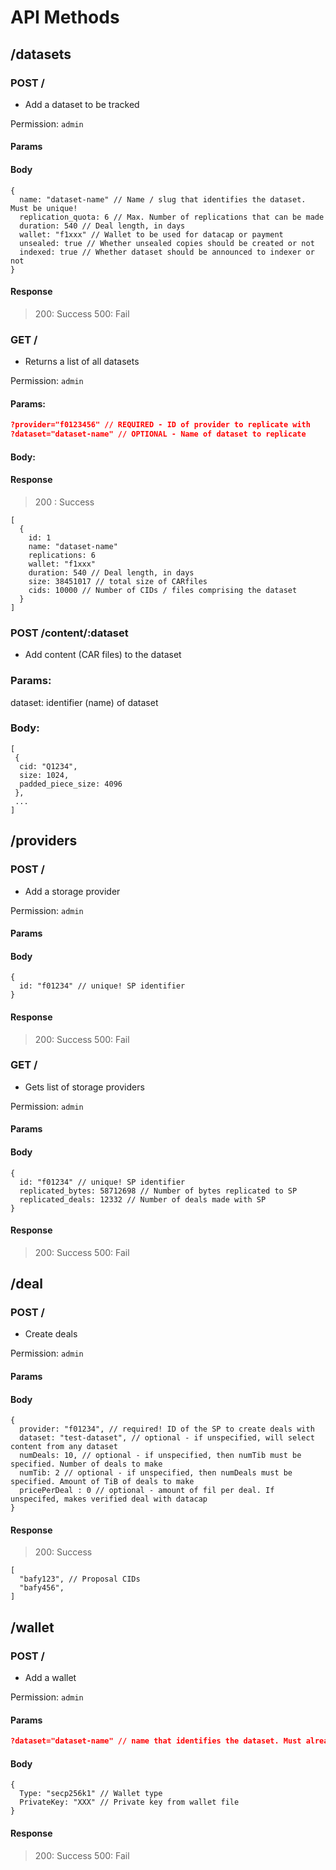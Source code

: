 
# API Methods


## /datasets

### POST /
- Add a dataset to be tracked 

Permission: `admin`

#### Params
<nil>

#### Body
```jsonc
{
  name: "dataset-name" // Name / slug that identifies the dataset. Must be unique!
  replication_quota: 6 // Max. Number of replications that can be made
  duration: 540 // Deal length, in days
  wallet: "f1xxx" // Wallet to be used for datacap or payment
  unsealed: true // Whether unsealed copies should be created or not
  indexed: true // Whether dataset should be announced to indexer or not
}
```

#### Response
> 200: Success
> 500: Fail

### GET /
- Returns a list of all datasets

Permission: `admin`

#### Params: 
```json
?provider="f0123456" // REQUIRED - ID of provider to replicate with
?dataset="dataset-name" // OPTIONAL - Name of dataset to replicate
```

#### Body: 
<nil> 

#### Response
> 200 : Success
```jsonc
[
  {
    id: 1
    name: "dataset-name"
    replications: 6
    wallet: "f1xxx"
    duration: 540 // Deal length, in days
    size: 38451017 // total size of CARfiles
    cids: 10000 // Number of CIDs / files comprising the dataset
  }
]

```

### POST /content/:dataset
- Add content (CAR files) to the dataset

### Params:
dataset: identifier (name) of dataset

### Body: 
```jsonc
[
 {
  cid: "Q1234",
  size: 1024,
  padded_piece_size: 4096
 },
 ...
]
```

## /providers
### POST /
- Add a storage provider

Permission: `admin`

#### Params
<nil>

#### Body
```jsonc
{
  id: "f01234" // unique! SP identifier
}
```

#### Response
> 200: Success
> 500: Fail


### GET /
- Gets list of storage providers

Permission: `admin`

#### Params
<nil>

#### Body
```jsonc
{
  id: "f01234" // unique! SP identifier
  replicated_bytes: 58712698 // Number of bytes replicated to SP
  replicated_deals: 12332 // Number of deals made with SP
}
```

#### Response
> 200: Success
> 500: Fail

## /deal

### POST / 
- Create deals

Permission: `admin`

#### Params
<nil>

#### Body 
```jsonc
{
  provider: "f01234", // required! ID of the SP to create deals with
  dataset: "test-dataset", // optional - if unspecified, will select content from any dataset
  numDeals: 10, // optional - if unspecified, then numTib must be specified. Number of deals to make
  numTib: 2 // optional - if unspecified, then numDeals must be specified. Amount of TiB of deals to make
  pricePerDeal : 0 // optional - amount of fil per deal. If unspecifed, makes verified deal with datacap
}
```

#### Response
> 200: Success
```jsonc
[
  "bafy123", // Proposal CIDs
  "bafy456",
]
```


## /wallet
### POST /
- Add a wallet

Permission: `admin`

#### Params
```json
?dataset="dataset-name" // name that identifies the dataset. Must already exist (add it using /datasets POST)
```

#### Body
```jsonc
{
  Type: "secp256k1" // Wallet type
  PrivateKey: "XXX" // Private key from wallet file
}
```

#### Response
> 200: Success
> 500: Fail